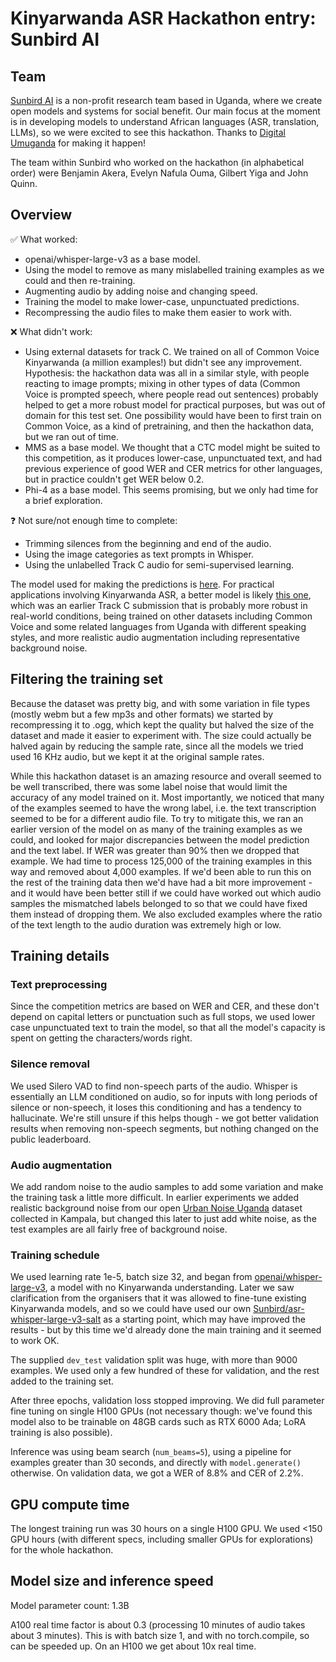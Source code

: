 # Kinyarwanda ASR Hackathon entry: Sunbird AI

## Team

[Sunbird AI](https://sunbird.ai) is a non-profit research team based in Uganda, where we create open models and systems for social benefit.
Our main focus at the moment is in developing models to understand African languages (ASR, translation, LLMs),
so we were excited to see this hackathon. Thanks to [Digital Umuganda](https://digitalumuganda.com/) for making it happen!

The team within Sunbird who worked on the hackathon (in alphabetical order) were Benjamin Akera, Evelyn Nafula Ouma, Gilbert Yiga and John Quinn.

## Overview

 ✅ What worked:

- openai/whisper-large-v3 as a base model.
- Using the model to remove as many mislabelled training examples as we could and then re-training.
- Augmenting audio by adding noise and changing speed.
- Training the model to make lower-case, unpunctuated predictions.
- Recompressing the audio files to make them easier to work with.

❌ What didn't work:

- Using external datasets for track C. We trained on all of Common Voice Kinyarwanda (a million examples!) but didn't see any improvement. Hypothesis: the hackathon data was all in a similar style, with people reacting to image prompts; mixing in other types of data (Common Voice is prompted speech, where people read out sentences) probably helped to get a more robust model for practical purposes, but was out of domain for this test set. One possibility would have been to first train on Common Voice, as a kind of pretraining, and then the hackathon data, but we ran out of time.
- MMS as a base model. We thought that a CTC model might be suited to this competition, as it produces lower-case, unpunctuated text, and had previous experience of good WER and CER metrics for other languages, but in practice couldn't get WER below 0.2.
- Phi-4 as a base model. This seems promising, but we only had time for a brief exploration.
  
❓ Not sure/not enough time to complete:

- Trimming silences from the beginning and end of the audio.
- Using the image categories as text prompts in Whisper.
- Using the unlabelled Track C audio for semi-supervised learning.

The model used for making the predictions is [here](https://huggingface.co/jq/whisper-large-v3-kin-track-b). For practical applications involving Kinyarwanda ASR, a better model is likely [this one](jq/whisper-large-v3-kin-nyn-lug-xog), which was an earlier Track C submission that is probably more robust in real-world conditions, being trained on other datasets including Common Voice and some related languages from Uganda with different speaking styles, and more realistic audio augmentation including representative background noise.

## Filtering the training set

Because the dataset was pretty big, and with some variation in file types (mostly webm but a few mp3s and other formats) we started by recompressing it to .ogg, which kept the quality but halved the size of the dataset and made it easier to experiment with. The size could actually be halved again by reducing the sample rate, since all the models we tried used 16 KHz audio, but we kept it at the original sample rates.

While this hackathon dataset is an amazing resource and overall seemed to be well transcribed, there was some label noise that would limit the accuracy of any model trained on it. Most importantly, we noticed that many of the examples seemed to have the wrong label, i.e. the text transcription seemed to be for a different audio file.
To try to mitigate this, we ran an earlier version of the model on as many of the training examples as we could, and looked for major discrepancies
between the model prediction and the text label. If WER was greater than 90% then we dropped that example.
We had time to process 125,000 of the training examples in this way and removed about 4,000 examples.
If we'd been able to run this on the rest of the training data then we'd have had a bit more improvement - and it would have been better still if we could have worked out which audio samples the mismatched labels belonged to so that we could have fixed them instead of dropping them.
We also excluded examples where the ratio of the text length to the audio duration was extremely high or low.

## Training details

### Text preprocessing

Since the competition metrics are based on WER and CER, and these don't depend on capital letters or punctuation such as full stops,
we used lower case unpunctuated text to train the model, so that all the model's capacity is spent on getting the characters/words right.

### Silence removal

We used Silero VAD to find non-speech parts of the audio. Whisper is essentially an LLM conditioned on audio,
so for inputs with long periods of silence or non-speech, it loses this conditioning and has a tendency to hallucinate.
We're still unsure if this helps though - we got better validation results when removing non-speech segments, but nothing changed on the public leaderboard.

### Audio augmentation

We add random noise to the audio samples to add some variation and make the training task a little more difficult. In earlier experiments we added realistic background noise from our open [Urban Noise Uganda](https://huggingface.co/datasets/Sunbird/urban-noise-uganda-61k) dataset collected in Kampala, but changed this later to just add white noise, as the test examples are all fairly free of background noise.

### Training schedule

We used learning rate 1e-5, batch size 32, and began from [openai/whisper-large-v3](htts://hf.co/openai/whisper-large-v3), a model with no Kinyarwanda understanding.
Later we saw clarification from the organisers that it was allowed to fine-tune existing Kinyarwanda models, and
so we could have used our own [Sunbird/asr-whisper-large-v3-salt](https://hf.co/Sunbird/asr-whisper-large-v3-salt) as a starting point,
which may have improved the results - but by this time we'd already done the main training and it seemed to work OK.

The supplied `dev_test` validation split was huge, with more than 9000 examples.
We used only a few hundred of these for validation, and the rest added to the training set.

After three epochs, validation loss stopped improving.
We did full parameter fine tuning on single H100 GPUs
(not necessary though: we've found this model also to be trainable on 48GB cards such as RTX 6000 Ada; LoRA training is also possible).

Inference was using beam search (`num_beams=5`), using a pipeline for examples greater than 30 seconds, and directly with `model.generate()` otherwise.
On validation data, we got a WER of 8.8% and CER of 2.2%.

## GPU compute time

The longest training run was 30 hours on a single H100 GPU. We used <150 GPU hours (with different specs, including smaller GPUs for explorations) for the whole hackathon.

## Model size and inference speed

Model parameter count: 1.3B

A100 real time factor is about 0.3 (processing 10 minutes of audio takes about 3 minutes). This is with batch size 1, and with no torch.compile, so can be speeded up. On an H100 we get about 10x real time.
